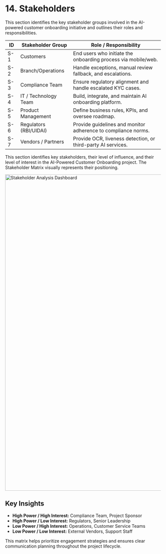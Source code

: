# 14. Stakeholders

This section identifies the key stakeholder groups involved in the AI-powered customer onboarding initiative and outlines their roles and responsibilities.

| ID   | Stakeholder Group     | Role / Responsibility                                         |
|------|-----------------------|---------------------------------------------------------------|
| S-1  | Customers             | End users who initiate the onboarding process via mobile/web. |
| S-2  | Branch/Operations     | Handle exceptions, manual review fallback, and escalations.   |
| S-3  | Compliance Team       | Ensure regulatory alignment and handle escalated KYC cases.   |
| S-4  | IT / Technology Team  | Build, integrate, and maintain AI onboarding platform.        |
| S-5  | Product Management    | Define business rules, KPIs, and oversee roadmap.             |
| S-6  | Regulators (RBI/UIDAI)| Provide guidelines and monitor adherence to compliance norms. |
| S-7  | Vendors / Partners    | Provide OCR, liveness detection, or third-party AI services.  |

This section identifies key stakeholders, their level of influence, and their level of interest in the AI-Powered Customer Onboarding project. The Stakeholder Matrix visually represents their positioning.

<img width="1536" height="1024" alt="Stakeholder Analysis Dashboard" src="https://github.com/user-attachments/assets/0ee036f9-38c0-4781-8699-571cc3e8dcd2" />


## Key Insights
- **High Power / High Interest:** Compliance Team, Project Sponsor  
- **High Power / Low Interest:** Regulators, Senior Leadership  
- **Low Power / High Interest:** Operations, Customer Service Teams  
- **Low Power / Low Interest:** External Vendors, Support Staff  

This matrix helps prioritize engagement strategies and ensures clear communication planning throughout the project lifecycle.
